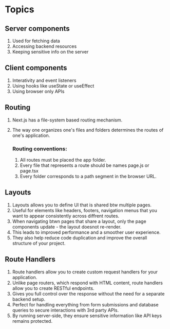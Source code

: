 # Topics
## Server components
1. Used for fetching data
2. Accessing backend resources
3. Keeping sensitive info on the server

## Client components
1. Interativity and event listeners
2. Using hooks like useState or useEffect
3. Using browser only APIs

## Routing
1. Next.js has a file-system based routing mechanism.
2. The way one organizes one's files and folders determines the routes of one's application.

    ### Routing conventions:
    1. All routes must be placed the app folder.
    2. Every file that represents a route should be names page.js or page.tsx
    3. Every folder corresponds to a path segment in the browser URL.

## Layouts
1. Layouts allows you to define UI that is shared btw multiple pages.
2. Useful for elements like headers, footers, navigation menus that you want to appear consistently across diffrent routes.
3. When navigating btwn pages that share a layout, only the page components update - the layout doesnot re-render.
4. This leads to improved performance and a smoother user experience.
5. They also help reduce code duplication and improve the overall structure of your project.

## Route Handlers
1. Route handlers allow you to create custom request handlers for your application.
2. Unlike page routers, which respond with HTML content, route handlers allow you to create RESTful endpoints.
3. Gives you full control over the response without the need for a separate backend setup.
4. Perfect for handling everything from form submissions and database queries to secure interactions with 3rd party APIs.
5. By running server-side, they ensure sensitive information like API keys remains protected.
